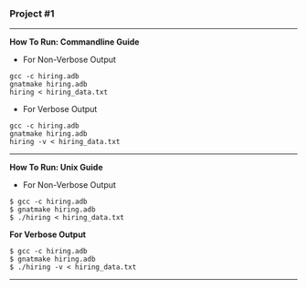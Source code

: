 ### Project #1

* * *

**How To Run: Commandline Guide**

* For Non-Verbose Output
```
gcc -c hiring.adb
gnatmake hiring.adb
hiring < hiring_data.txt
```

* For Verbose Output
```
gcc -c hiring.adb
gnatmake hiring.adb
hiring -v < hiring_data.txt
```

* * *

**How To Run: Unix Guide**
* For Non-Verbose Output
```
$ gcc -c hiring.adb
$ gnatmake hiring.adb
$ ./hiring < hiring_data.txt
```

**For Verbose Output**
```
$ gcc -c hiring.adb
$ gnatmake hiring.adb
$ ./hiring -v < hiring_data.txt
```

* * *
